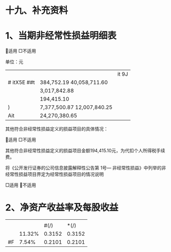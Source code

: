 # 十九、补充资料

# 1、当期非经常性损益明细表

适用 □不适用

单位：元

<table><tr><td></td><td></td><td>it 9J</td></tr><tr><td># itX5E ##t</td><td>384,752.19 40,058,711.60</td><td></td></tr><tr><td></td><td>3,017,842.88</td><td></td></tr><tr><td></td><td>194,415.10</td><td></td></tr><tr><td>)</td><td>7,377,500.87 12,007,840.25</td><td></td></tr><tr><td>Ait</td><td>24,270,380.65</td><td></td></tr></table>

其他符合非经常性损益定义的损益项目的具体情况：

适用 □不适用

其他符合非经常性损益定义的损益项目金额194,415.10元，为代扣个人所得税手续费。

将《公开发行证券的公司信息披露解释性公告第 1号— 非经常性损益》中列举的非经常性损益项目界定为经常性损益项目的情况说明

□适用 不适用

# 2、净资产收益率及每股收益

<table><tr><td rowspan="2"></td><td rowspan="2"></td><td colspan="2"></td></tr><tr><td>#(/)</td><td>*(/)</td></tr><tr><td></td><td>11.32%</td><td>0.3152</td><td>0.3152</td></tr><tr><td>#F</td><td>7.54%</td><td>0.2101</td><td>0.2101</td></tr></table>